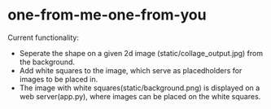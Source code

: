 # one-from-me-one-from-you

Current functionality:
- Seperate the shape on a given 2d image (static/collage_output.jpg) from the background.
- Add white squares to the image, which serve as placedholders for images to be placed in.
- The image with white squares(static/background.png) is displayed on a web server(app.py), where images can be placed on the white squares.